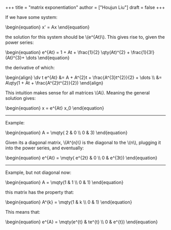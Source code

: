 +++
title = "matrix exponentiation"
author = ["Houjun Liu"]
draft = false
+++

If we have some system:

\begin{equation}
x' = Ax
\end{equation}

the solution for this system should be \\(e^{At}\\). This gives rise to, given the power series:

\begin{equation}
e^{At} = 1 + At + \frac{1}{2} \qty(At)^{2} + \frac{1}{3!} (At)^{3}+ \dots
\end{equation}

the derivative of which:

\begin{align}
\dv t e^{At} &= A + A^{2}t + \frac{A^{3}t^{2}}{2} + \dots   \\\\
&= A\qty(1 + At + \frac{A^{2}t^{2}}{2})
\end{align}

This intuition makes sense for all matrices \\(A\\). Meaning the general solution gives:

\begin{equation}
x = e^{At} x\_0
\end{equation}

---

Example:

\begin{equation}
A = \mqty( 2 & 0 \\\ 0 & 3)
\end{equation}

Given its a diagonal matrix, \\(A^{n}\\) is the diagonal to the \\(n\\), plugging it into the power series, and eventually:

\begin{equation}
e^{At} = \mqty( e^{2t} & 0 \\\ 0 & e^{3t})
\end{equation}

---

Example, but not diagonal now:

\begin{equation}
A = \mqty(1 & 1 \\\ 0 & 1)
\end{equation}

this matrix has the property that:

\begin{equation}
A^{k} = \mqty(1 & k \\\ 0 & 1)
\end{equation}

This means that:

\begin{equation}
e^{A} = \mqty(e^{t} & te^{t} \\\ 0 & e^{t})
\end{equation}
